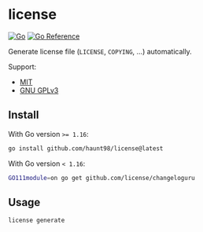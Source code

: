 # license

[![Go](https://github.com/haunt98/license/workflows/Go/badge.svg?branch=main)](https://github.com/haunt98/license/actions)
[![Go Reference](https://pkg.go.dev/badge/github.com/haunt98/license.svg)](https://pkg.go.dev/github.com/haunt98/license)

Generate license file (`LICENSE`, `COPYING`, ...) automatically.

Support:

- [MIT](https://choosealicense.com/licenses/mit/)
- [GNU GPLv3](https://choosealicense.com/licenses/gpl-3.0/)

## Install

With Go version `>= 1.16`:

```sh
go install github.com/haunt98/license@latest
```

With Go version `< 1.16`:

```sh
GO111module=on go get github.com/license/changeloguru
```

## Usage

```sh
license generate
```
